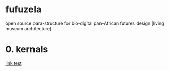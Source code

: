 # fufuzela
open source para-structure for bio-digital pan-African futures design [living museum architecture]


# 0. kernals
[link test](fufuzela/0-kernels)
